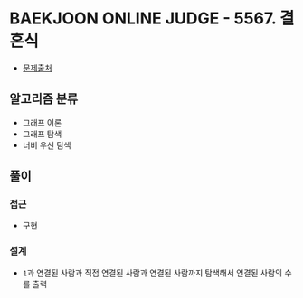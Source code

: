 # BAEKJOON ONLINE JUDGE - 5567. 결혼식

- [문제출처](https://www.acmicpc.net/problem/5567 '5567. 결혼식')

## 알고리즘 분류

- 그래프 이론
- 그래프 탐색
- 너비 우선 탐색

## 풀이

### 접근

- 구현

### 설계

- `1`과 연결된 사람과 직접 연결된 사람과 연결된 사람까지 탐색해서 연결된 사람의 수를 출력
